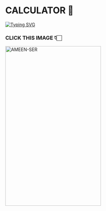 <p align="center"> 

  # CALCULATOR 👀
</p>

<a href="https://git.io/typing-svg"><img src="https://readme-typing-svg.demolab.com?font=elisa&size=55&pause=1000&color=#blue&center=true&width=910&height=100&lines=SIMPLE+CALCULATOR;MADE+BY+AMEEN" alt="Typing SVG" /></a>
### CLICK THIS IMAGE 👇🏻

  <a href="https://elfen00xx.github.io/CALCULATOR-/">
    <img alt=AMEEN-SER height="500" src="https://github.com/ELFEN00XX/CALCULATOR-/assets/144249230/75c63c25-1460-490b-88fd-460756061051" width="300">
   
</a> 

